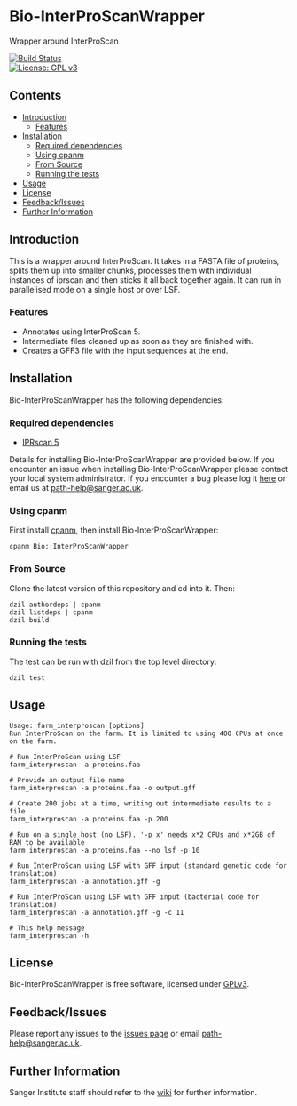 # Bio-InterProScanWrapper
Wrapper around InterProScan

[![Build Status](https://travis-ci.org/sanger-pathogens/Bio-InterProScanWrapper.svg?branch=master)](https://travis-ci.org/sanger-pathogens/Bio-InterProScanWrapper)   
[![License: GPL v3](https://img.shields.io/badge/License-GPL%20v3-brightgreen.svg)](https://github.com/sanger-pathogens/Bio-InterProScanWrapper/blob/master/GPL-LICENSE)   

## Contents
  * [Introduction](#introduction)
    * [Features](#features)
  * [Installation](#installation)
    * [Required dependencies](#required-dependencies)
    * [Using <a href="https://github\.com/miyagawa/cpanminus">cpanm</a>](#using-cpanm)
    * [From Source](#from-source)
    * [Running the tests](#running-the-tests)
  * [Usage](#usage)
  * [License](#license)
  * [Feedback/Issues](#feedbackissues)
  * [Further Information](#further-information)

## Introduction
This is a wrapper around InterProScan. It takes in a FASTA file of proteins, splits them up into smaller chunks, processes them with individual instances of iprscan and then sticks it all back together again. It can run in parallelised mode on a single host or over LSF.
### Features
* Annotates using InterProScan 5.
* Intermediate files cleaned up as soon as they are finished with.
* Creates a GFF3 file with the input sequences at the end.

## Installation
Bio-InterProScanWrapper has the following dependencies:

### Required dependencies
* [IPRscan 5](http://www.ebi.ac.uk/interpro/interproscan.html)

Details for installing Bio-InterProScanWrapper are provided below. If you encounter an issue when installing Bio-InterProScanWrapper please contact your local system administrator. If you encounter a bug please log it [here](https://github.com/sanger-pathogens/Bio-InterProScanWrapper/issues) or email us at path-help@sanger.ac.uk.

### Using cpanm
First install [cpanm](https://github.com/miyagawa/cpanminus), then install Bio-InterProScanWrapper:
```
cpanm Bio::InterProScanWrapper
```
### From Source
Clone the latest version of this repository and cd into it. Then:
```
dzil authordeps | cpanm
dzil listdeps | cpanm
dzil build
```
### Running the tests
The test can be run with dzil from the top level directory:  
  
`dzil test`  

## Usage
```
Usage: farm_interproscan [options]
Run InterProScan on the farm. It is limited to using 400 CPUs at once on the farm.

# Run InterProScan using LSF
farm_interproscan -a proteins.faa

# Provide an output file name
farm_interproscan -a proteins.faa -o output.gff

# Create 200 jobs at a time, writing out intermediate results to a file
farm_interproscan -a proteins.faa -p 200

# Run on a single host (no LSF). '-p x' needs x*2 CPUs and x*2GB of RAM to be available
farm_interproscan -a proteins.faa --no_lsf -p 10

# Run InterProScan using LSF with GFF input (standard genetic code for translation)
farm_interproscan -a annotation.gff -g

# Run InterProScan using LSF with GFF input (bacterial code for translation)
farm_interproscan -a annotation.gff -g -c 11

# This help message
farm_interproscan -h
```

## License
Bio-InterProScanWrapper is free software, licensed under [GPLv3](https://github.com/sanger-pathogens/Bio-InterProScanWrapper/blob/master/GPL-LICENSE).

## Feedback/Issues
Please report any issues to the [issues page](https://github.com/sanger-pathogens/Bio-InterProScanWrapper/issues) or email path-help@sanger.ac.uk.

## Further Information
Sanger Institute staff should refer to the [wiki](http://mediawiki.internal.sanger.ac.uk/index.php/Pathogen_Informatics_InterProScan_Wrapper) for further information.